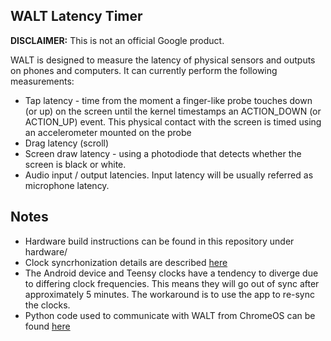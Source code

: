 ## WALT Latency Timer ##

**DISCLAIMER:** This is not an official Google product.

WALT is designed to measure the latency of physical sensors and outputs on phones and computers. It can currently perform the following measurements:

 * Tap latency - time from the moment a finger-like probe touches down (or up) on the screen
   until the kernel timestamps an ACTION_DOWN (or ACTION_UP) event. This physical contact with
   the screen is timed using an accelerometer mounted on the probe
 * Drag latency (scroll)
 * Screen draw latency - using a photodiode that detects whether the screen is black or white.
 * Audio input / output latencies. Input latency will be usually referred as microphone latency.

## Notes
* Hardware build instructions can be found in this repository under hardware/
* Clock syncrhonization details are described [here](android/WALT/app/src/main/jni/README.md)
* The Android device and Teensy clocks have a tendency to diverge due to
  differing clock frequencies. This means they will go out of sync after
  approximately 5 minutes. The workaround is to use the app to re-sync the
  clocks.
* Python code used to communicate with WALT from ChromeOS can be found
  [here](https://chromium.googlesource.com/chromiumos/platform/touchbot/+/master/quickstep/)

